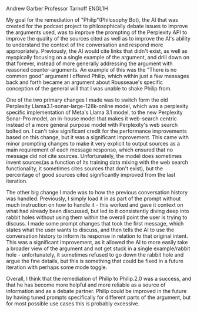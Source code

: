 Andrew Garber
Professor Tarnoff
ENGL1H

My goal for the remediation of "Philip"(Philosophy Bot), the AI that was created for the podcast project to philosophically debate issues to improve the arguments used, was to improve the prompting of the Perplexity API to improve the quality of the sources cited as well as to improve the AI's ability to understand the context of the conversation and respond more appropriately. Previously, the AI would cite links that didn't exist, as well as myopically focusing on a single example of the argument, and drill down on that forever, instead of more generally addressing the argument with reasoned counter-arguments. An example of this was the "There is no common good" argument I offered Philip, which within just a few messages back and forth became an argument about Rousseaue's specific conception of the general will that I was unable to shake Philip from.

One of the two primary changes I made was to switch form the old Perplexity Llama3.1-sonar-large-128k-online model, which was a perplexity specific implementation of Meta's Llama 3.1 model, to the new Perplexity Sonar-Pro model, an in-house model that makes it web-search centric instead of a more general purpose model with Perplexity's web search bolted on. I can't take significant credit for the performance improvements based on this change, but it was a significant improvement. This came with minor prompting changes to make it very explicit to output sources as a main requirement of each message response, which ensured that no message did not cite sources. Unfortunately, the model does sometimes invent sources(as a function of its training data mixing with the web search functionality, it sometimes cites sources that don't exist), but the percentage of good sources cited significantly improved from the last iteration.

The other big change I made was to how the previous conversation history was handled. Previously, I simply load it in as part of the prompt without much instruction on how to handle it - this worked and gave it context on what had already been discussed, but led to it consistently diving deep into rabbit holes without using them within the overall point the user is trying to discuss. I made some prompt changes that took the first message, which states what the user wants to discuss, and then tells the AI to use the conversation history to inform its response in relation to that original intent. This was a significant improvement, as it allowed the AI to more easily take a broader view of the argument and not get stuck in a single example/rabbit hole - unfortunately, it sometimes refused to go down the rabbit hole and argue the fine details, but this is something that could be fixed in a future iteration with perhaps some mode toggle.

Overall, I think that the remediation of Philip to Philip.2.0 was a success, and that he has become more helpful and more reliable as a source of information and as a debate partner. Philip could be improved in the future by having tuned prompts specifically for different parts of the argument, but for most possible use cases this is probably excessive.
